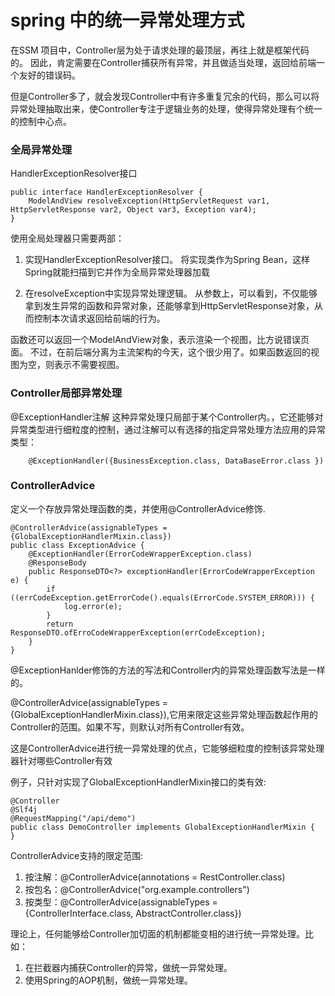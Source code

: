 # spring 中的统一异常处理方式

在SSM 项目中，Controller层为处于请求处理的最顶层，再往上就是框架代码的。
因此，肯定需要在Controller捕获所有异常，并且做适当处理，返回给前端一个友好的错误码。

但是Controller多了，就会发现Controller中有许多重复冗余的代码，那么可以将异常处理抽取出来，使Controller专注于逻辑业务的处理，使得异常处理有个统一的控制中心点。

### 全局异常处理

HandlerExceptionResolver接口

	public interface HandlerExceptionResolver {
	    ModelAndView resolveException(HttpServletRequest var1, HttpServletResponse var2, Object var3, Exception var4);
	}


使用全局处理器只需要两部：

1. 实现HandlerExceptionResolver接口。
将实现类作为Spring Bean，这样Spring就能扫描到它并作为全局异常处理器加载

2. 在resolveException中实现异常处理逻辑。
从参数上，可以看到，不仅能够拿到发生异常的函数和异常对象，还能够拿到HttpServletResponse对象，从而控制本次请求返回给前端的行为。


函数还可以返回一个ModelAndView对象，表示渲染一个视图，比方说错误页面。
不过，在前后端分离为主流架构的今天，这个很少用了。如果函数返回的视图为空，则表示不需要视图。


### Controller局部异常处理


 @ExceptionHandler注解
这种异常处理只局部于某个Controller内。，它还能够对异常类型进行细粒度的控制，通过注解可以有选择的指定异常处理方法应用的异常类型：

		@ExceptionHandler({BusinessException.class, DataBaseError.class })

###  ControllerAdvice

定义一个存放异常处理函数的类，并使用@ControllerAdvice修饰.

	@ControllerAdvice(assignableTypes = {GlobalExceptionHandlerMixin.class})
	public class ExceptionAdvice {
	    @ExceptionHandler(ErrorCodeWrapperException.class)
	    @ResponseBody
	    public ResponseDTO<?> exceptionHandler(ErrorCodeWrapperException e) {
	        if ((errCodeException.getErrorCode().equals(ErrorCode.SYSTEM_ERROR))) {
	            log.error(e);
	        }
	        return ResponseDTO.ofErroCodeWrapperException(errCodeException);
	    }
	}


@ExceptionHanlder修饰的方法的写法和Controller内的异常处理函数写法是一样的。


@ControllerAdvice(assignableTypes = {GlobalExceptionHandlerMixin.class}),它用来限定这些异常处理函数起作用的Controller的范围。如果不写，则默认对所有Controller有效。

这是ControllerAdvice进行统一异常处理的优点，它能够细粒度的控制该异常处理器针对哪些Controller有效


例子，只针对实现了GlobalExceptionHandlerMixin接口的类有效:

	@Controller
	@Slf4j
	@RequestMapping("/api/demo")
	public class DemoController implements GlobalExceptionHandlerMixin {
	}

ControllerAdvice支持的限定范围:

1. 按注解：@ControllerAdvice(annotations = RestController.class)
2. 按包名：@ControllerAdvice("org.example.controllers")
3. 按类型：@ControllerAdvice(assignableTypes = {ControllerInterface.class, AbstractController.class})



理论上，任何能够给Controller加切面的机制都能变相的进行统一异常处理。比如：

1. 在拦截器内捕获Controller的异常，做统一异常处理。
2. 使用Spring的AOP机制，做统一异常处理。